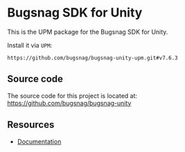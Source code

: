 Bugsnag SDK for Unity
===========

This is the UPM package for the Bugsnag SDK for Unity.

Install it via `UPM`:
```
https://github.com/bugsnag/bugsnag-unity-upm.git#v7.6.3
```

## Source code

The source code for this project is located at: https://github.com/bugsnag/bugsnag-unity

## Resources

* [Documentation](https://docs.bugsnag.com/platforms/unity/)
